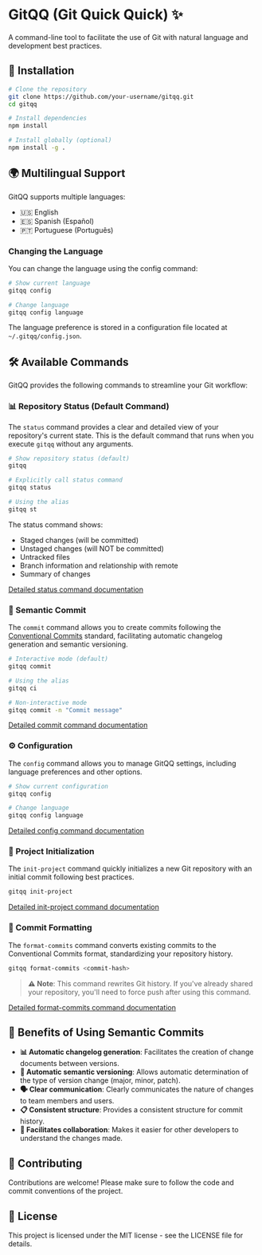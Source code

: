 # GitQQ (Git Quick Quick) ✨

A command-line tool to facilitate the use of Git with natural language and development best practices.

## 🚀 Installation

```bash
# Clone the repository
git clone https://github.com/your-username/gitqq.git
cd gitqq

# Install dependencies
npm install

# Install globally (optional)
npm install -g .
```

## 🌍 Multilingual Support

GitQQ supports multiple languages:

- 🇺🇸 English
- 🇪🇸 Spanish (Español)
- 🇵🇹 Portuguese (Português)

### Changing the Language

You can change the language using the config command:

```bash
# Show current language
gitqq config

# Change language
gitqq config language
```

The language preference is stored in a configuration file located at `~/.gitqq/config.json`.

## 🛠️ Available Commands

GitQQ provides the following commands to streamline your Git workflow:

### 📊 Repository Status (Default Command)

The `status` command provides a clear and detailed view of your repository's current state. This is the default command that runs when you execute `gitqq` without any arguments.

```bash
# Show repository status (default)
gitqq

# Explicitly call status command
gitqq status

# Using the alias
gitqq st
```

The status command shows:
- Staged changes (will be committed)
- Unstaged changes (will NOT be committed)
- Untracked files
- Branch information and relationship with remote
- Summary of changes

[Detailed status command documentation](docs/status.md)

### 📝 Semantic Commit

The `commit` command allows you to create commits following the [Conventional Commits](https://www.conventionalcommits.org/) standard, facilitating automatic changelog generation and semantic versioning.

```bash
# Interactive mode (default)
gitqq commit

# Using the alias
gitqq ci

# Non-interactive mode
gitqq commit -n "Commit message"
```

[Detailed commit command documentation](docs/commit.md)

### ⚙️ Configuration

The `config` command allows you to manage GitQQ settings, including language preferences and other options.

```bash
# Show current configuration
gitqq config

# Change language
gitqq config language
```

[Detailed config command documentation](docs/config.md)

### 🏁 Project Initialization

The `init-project` command quickly initializes a new Git repository with an initial commit following best practices.

```bash
gitqq init-project
```

[Detailed init-project command documentation](docs/init-project.md)

### 🔄 Commit Formatting

The `format-commits` command converts existing commits to the Conventional Commits format, standardizing your repository history.

```bash
gitqq format-commits <commit-hash>
```

> **⚠️ Note**: This command rewrites Git history. If you've already shared your repository, you'll need to force push after using this command.

[Detailed format-commits command documentation](docs/format-commits.md)

## 🎯 Benefits of Using Semantic Commits

- **📊 Automatic changelog generation**: Facilitates the creation of change documents between versions.
- **🔢 Automatic semantic versioning**: Allows automatic determination of the type of version change (major, minor, patch).
- **🗣️ Clear communication**: Clearly communicates the nature of changes to team members and users.
- **📋 Consistent structure**: Provides a consistent structure for commit history.
- **👥 Facilitates collaboration**: Makes it easier for other developers to understand the changes made.

## 👥 Contributing

Contributions are welcome! Please make sure to follow the code and commit conventions of the project.

## 📄 License

This project is licensed under the MIT license - see the LICENSE file for details. 